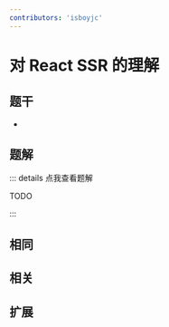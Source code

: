 ```yaml
---
contributors: 'isboyjc'
---
```


# 对 React SSR 的理解


## 题干

- 



## 题解

::: details 点我查看题解

  TODO

:::



## 相同


## 相关


## 扩展

